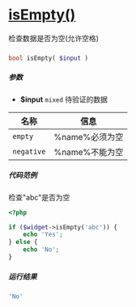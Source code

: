 [isEmpty()](http://twinh.github.com/widget/api/isEmpty)
=======================================================

检查数据是否为空(允许空格)

### 
```php
bool isEmpty( $input )
```

##### 参数
* **$input** `mixed` 待验证的数据

| **名称**              | **信息**                                                       | 
|-----------------------|----------------------------------------------------------------|
| `empty`               | %name%必须为空                                                 |
| `negative`            | %name%不能为空                                                 |

##### 代码范例
检查"abc"是否为空
```php
<?php

if ($widget->isEmpty('abc')) {
    echo 'Yes';
} else {
    echo 'No';
}
```
##### 运行结果
```php
'No'
```
